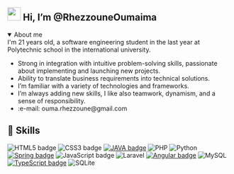 ## <img src="https://media.giphy.com/media/hvRJCLFzcasrR4ia7z/giphy.gif" width="30px"> Hi, I’m @RhezzouneOumaima
<details open>
<summary>About me</summary>
I'm 21 years old, a software engineering student in the last year at Polytechnic school in the international university.
  <ul>
<li>Strong in integration with intuitive problem-solving skills, passionate about implementing and launching new projects. </li>
<li>Ability to translate business requirements into technical solutions.</li>
    <li>I’m familiar with a variety of technologies and frameworks.</li>
<li>I’m always adding new skills, I like also teamwork, dynamism, and a sense of responsibility.</li>
	  <li>:e-mail: ouma.rhezzoune@gmail.com</li>
</ul>
</details>


## 📌 Skills

![HTML5 badge](https://img.shields.io/badge/-HTML5-E34F26?style=flat-square&logo=HTML5&logoColor=white)
![CSS3 badge](https://img.shields.io/badge/-CSS3-1572B6?style=flat-square&logo=CSS3&logoColor=white)
[![JAVA badge](https://img.shields.io/badge/-JAVA-2828b8?style=flat-square&logo=java&logoColor=white&link=https://docs.oracle.com/en/java/)](https://docs.oracle.com/en/java/)
![PHP](https://img.shields.io/badge/php-%23777BB4.svg?style=for-the-badge&logo=php&logoColor=white)
![Python](https://img.shields.io/badge/python-3670A0?style=for-the-badge&logo=python&logoColor=ffdd54)
[![Spring badge](https://img.shields.io/badge/-Spring_Boot-6DB33F?style=flat-square&logo=spring&logoColor=white&link=https://spring.io/projects/spring-boot)](https://spring.io/projects/spring-boot)
![JavaScript badge](https://img.shields.io/badge/-JavaScript-F29400?style=flat-square&logo=javascript&logoColor=white)
![Laravel](https://img.shields.io/badge/laravel-%23FF2D20.svg?style=for-the-badge&logo=laravel&logoColor=white)
[![Angular badge](https://img.shields.io/badge/-Angular-c40010?style=flat-square&logo=angular&logoColor=white&link=https://angular.io/)](https://angular.io/)
![MySQL](https://img.shields.io/badge/mysql-%2300f.svg?style=for-the-badge&logo=mysql&logoColor=white)
[![TypeScript badge](https://img.shields.io/badge/-TypeScript-3178C6?style=flat-square&logo=typescript&logoColor=white&link=https://www.typescriptlang.org/docs/)](https://www.typescriptlang.org/docs/)
	![SQLite](https://img.shields.io/badge/sqlite-%2307405e.svg?style=for-the-badge&logo=sqlite&logoColor=white)
<!---
RhezzouneOumaima/RhezzouneOumaima is a ✨ special ✨ repository because its `README.md` (this file) appears on your GitHub profile.
You can click the Preview link to take a look at your changes.
--->
